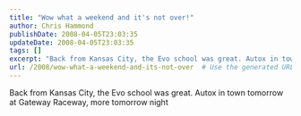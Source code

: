 ```yaml
---
title: "Wow what a weekend and it's not over!"
author: Chris Hammond
publishDate: 2008-04-05T23:03:35
updateDate: 2008-04-05T23:03:35
tags: []
excerpt: "Back from Kansas City, the Evo school was great. Autox in town tomorrow at Gateway Raceway, more tomorrow night"
url: /2008/wow-what-a-weekend-and-its-not-over  # Use the generated URL with year
---
```

<p>Back from Kansas City, the Evo school was great. Autox in town tomorrow at Gateway Raceway, more tomorrow night</p>
